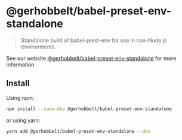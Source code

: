 # @gerhobbelt/babel-preset-env-standalone

> Standalone build of babel-prest-env for use in non-Node.js environments.

See our website [@gerhobbelt/babel-preset-env-standalone](https://babeljs.io/docs/en/next/babel-preset-env-standalone.html) for more information.

## Install

Using npm:

```sh
npm install --save-dev @gerhobbelt/babel-preset-env-standalone
```

or using yarn:

```sh
yarn add @gerhobbelt/babel-preset-env-standalone --dev
```
